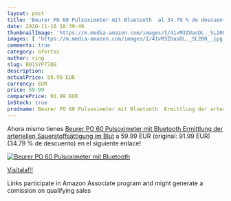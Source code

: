 ```yaml
---
layout: post
title: 'Beurer PO 60 Pulsoximeter mit Bluetooth  al 34.79 % de descuento'
date: 2020-11-10 18:39:49
thumbnailImage: 'https://m.media-amazon.com/images/I/41vM3ZUasDL._SL200_.jpg'
images: [ 'https://m.media-amazon.com/images/I/41vM3ZUasDL._SL200_.jpg' ]
comments: true
category: ofertas
author: ring
slug: B015YP7788
description:
actualPrice: 59.99 EUR
currency: EUR
price: 59.99
comparePrice: 91.99 EUR
inStock: true
prodname: Beurer PO 60 Pulsoximeter mit Bluetooth  Ermittlung der arteriellen Sauerstoffsättigung im Blut
---
```


Ahora mismo tienes [Beurer PO 60 Pulsoximeter mit Bluetooth  Ermittlung der arteriellen Sauerstoffsättigung im Blut](https://www.amazon.de/dp/B015YP7788/?tag=tolees0ca-21) a 59.99 EUR (original: 91.99 EUR) (34.79 %  de descuento) en el siguiente enlace!

[![Beurer PO 60 Pulsoximeter mit Bluetooth ](https://m.media-amazon.com/images/I/41vM3ZUasDL._SL200_.jpg)](https://www.amazon.de/dp/B015YP7788/?tag=tolees0ca-21)

[Visítala!!!](https://www.amazon.de/dp/B015YP7788/?tag=tolees0ca-21)

Links participate in Amazon Associate program and might generate a comission on qualifying sales

